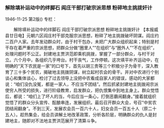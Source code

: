 ### 解除填补运动中的绊脚石  阎庄干部打破宗派思想  粉碎地主挑拨奸计

1946-11-25
第2版()
专栏：

　　解除填补运动中的绊脚石
    阎庄干部打破宗派思想
    粉碎地主挑拨奸计
    【本报威县廿日电】元朝六区阎庄村干部克服宗派思想，粉碎了地主挑拨破坏阴谋。阎庄约二百户人家。去年发动群众时，由于村干包办，未把广大群众组织起来；特别是村干存在着严重的宗派思想，把群众分做“圈里人”“在组织”与“圈外人”“不在组织”，处理问题时不公正。封建地主贾洪范即乘机挑拨，掌握了一部分群众，与村干对立。六个月中，各组织几乎垮台。村干丧气，工作停顿。这次填平补齐运动中，在明确的“天下农民是一家”的口号下，首先以胡三贵等三个积极分子为骨干，深入教育了三十多个贫农，揭破地主挑拨阴谋，树立起村农会的骨干。并对中农进行个别谈心和集体谈心，检讨了过去领导上没把中农看成自家人的错误，感动的大家都说：“咱们没仇没冤，都是一家人，不应当不团结”。然后抓紧封建地主挑拨闹宗派使穷人所受的损失，进行阶级教育，启发群众，把仇恨集中到地主身上。群众觉悟后，都说：“咱们上了坏人的当，今后应当一条心，打倒恶霸闹翻身。”接着就组织觉悟了的群众分头宣传、酝酿串连，发展组织。最后召开群众大会，号召“中贫农团结闹翻身”。不到三天，发展农会员一百六十人，妇女会员一百五十人（原二十五人）。趁热集会，给会员讲解土地改革政策，分析各阶层，明确群众的仇人是封建地主，随即对不法地主贾洪范展开了清算斗争。
